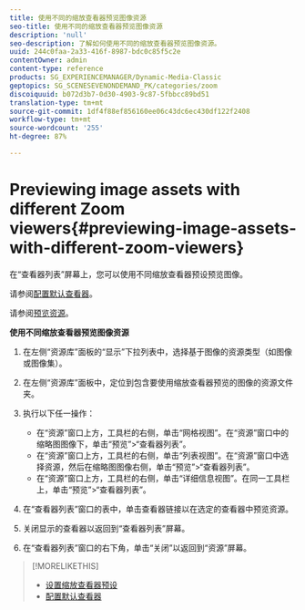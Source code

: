 ```yaml
---
title: 使用不同的缩放查看器预览图像资源
seo-title: 使用不同的缩放查看器预览图像资源
description: 'null'
seo-description: 了解如何使用不同的缩放查看器预览图像资源。
uuid: 244c0faa-2a33-416f-8987-bdc0c85f5c2e
contentOwner: admin
content-type: reference
products: SG_EXPERIENCEMANAGER/Dynamic-Media-Classic
geptopics: SG_SCENESEVENONDEMAND_PK/categories/zoom
discoiquuid: b072d3b7-0d30-4903-9c87-5fbbcc89bd51
translation-type: tm+mt
source-git-commit: 1df4f88ef856160ee06c43dc6ec430df122f2408
workflow-type: tm+mt
source-wordcount: '255'
ht-degree: 87%

---
```



# Previewing image assets with different Zoom viewers{#previewing-image-assets-with-different-zoom-viewers}

在“查看器列表”屏幕上，您可以使用不同缩放查看器预设预览图像。

请参阅[配置默认查看器](application-setup.md#configuring_default_viewers)。

请参阅[预览资源](previewing-asset.md#previewing_an_asset)。

**使用不同缩放查看器预览图像资源**

1. 在左侧“资源库”面板的“显示”下拉列表中，选择基于图像的资源类型（如图像或图像集）。
1. 在左侧“资源库”面板中，定位到包含要使用缩放查看器预览的图像的资源文件夹。
1. 执行以下任一操作：

   * 在“资源”窗口上方，工具栏的右侧，单击“网格视图”。在“资源”窗口中的缩略图图像下，单击“预览”>“查看器列表”。
   * 在“资源”窗口上方，工具栏的右侧，单击“列表视图”。在“资源”窗口中选择资源，然后在缩略图图像右侧，单击“预览”>“查看器列表”。
   * 在“资源”窗口上方，工具栏的右侧，单击“详细信息视图”。在同一工具栏上，单击“预览”>“查看器列表”。

1. 在“查看器列表”窗口的表中，单击查看器链接以在选定的查看器中预览资源。
1. 关闭显示的查看器以返回到“查看器列表”屏幕。
1. 在“查看器列表”窗口的右下角，单击“关闭”以返回到“资源”屏幕。

>[!MORELIKETHIS]
>
>* [设置缩放查看器预设](setting-zoom-viewer-presets.md#setting_up_zoom_viewer_presets)
>* [配置默认查看器](application-setup.md#configuring_default_viewers)

